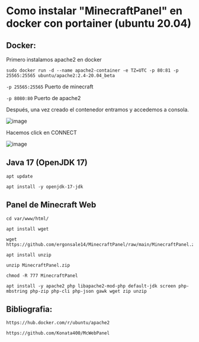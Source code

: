 # Como instalar "MinecraftPanel" en docker con portainer (ubuntu 20.04)

## Docker:

Primero instalamos apache2 en docker

```
sudo docker run -d --name apache2-container -e TZ=UTC -p 80:81 -p 25565:25565 ubuntu/apache2:2.4-20.04_beta
```


`-p 25565:25565` Puerto de minecraft

`-p 8080:80` Puerto de apache2

Después, una vez creado el contenedor entramos y accedemos a consola.

![image](https://user-images.githubusercontent.com/25081670/146308996-553bd2b6-a9f7-4554-8a16-fca77aa1c8ab.png)

Hacemos click en CONNECT

![image](https://user-images.githubusercontent.com/25081670/146309159-7bab7285-3059-4137-b94d-fd0ff0542b25.png)

## Java 17 (OpenJDK 17)

```
apt update
```
```
apt install -y openjdk-17-jdk
```

## Panel de Minecraft Web
```
cd var/www/html/
```
```
apt install wget
```
```
wget https://github.com/ergonsale14/MinecraftPanel/raw/main/MinecraftPanel.zip
```
```
apt install unzip
```
```
unzip MinecraftPanel.zip
```
```
chmod -R 777 MinecraftPanel
```
```
apt install -y apache2 php libapache2-mod-php default-jdk screen php-mbstring php-zip php-cli php-json gawk wget zip unzip
```



## Bibliografia:

`https://hub.docker.com/r/ubuntu/apache2`

`https://github.com/Konata400/McWebPanel`
